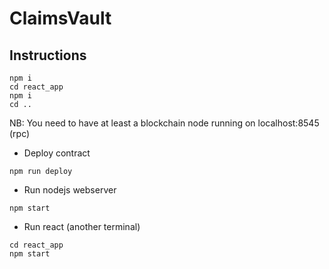 # ClaimsVault

## Instructions

```
npm i
cd react_app
npm i
cd ..
```

NB: You need to have at least a blockchain node running on localhost:8545 (rpc)  

* Deploy contract
```
npm run deploy
```
* Run nodejs webserver
```
npm start
```
* Run react (another terminal)
```
cd react_app
npm start
```
